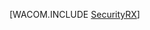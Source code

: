 <properties pageTitle="Security best practices (.NET) - Azure" description="An introduction to security in Azure." services="web-sites, virtual-machines, sql-database, storage, service-bus, active-directory" documentationCenter=".net" authors="Rboucher" manager="jwhit" editor=""/>

<tags ms.service="multiple" ms.workload="multiple" ms.tgt_pltfrm="na" ms.devlang="na" ms.topic="article" ms.date="9/1/2014" ms.author="robb"/>







[WACOM.INCLUDE [SecurityRX](../includes/SecurityRX.md)]
